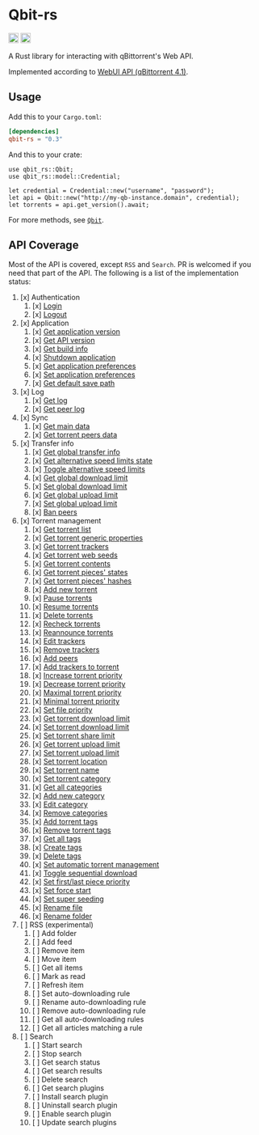 # Qbit-rs

[<img alt="github" src="https://img.shields.io/badge/George--Miao/qbit--rs-A8E6CF?style=for-the-badge&labelColor=555555&logo=github" height="20">](https://github.com/George-Miao/qbit)
[<img alt="documentation" src="https://img.shields.io/badge/doc-docs.rs-DCEDC1?style=for-the-badge&labelColor=555555" height="20">](https://docs.rs/qbit-rs)

A Rust library for interacting with qBittorrent's Web API.

Implemented according to [WebUI API (qBittorrent 4.1)](https://github.com/qbittorrent/qBittorrent/wiki/WebUI-API-(qBittorrent-4.1)).

## Usage

Add this to your `Cargo.toml`:

```toml
[dependencies]
qbit-rs = "0.3"
```

And this to your crate:

```rust,ignore
use qbit_rs::Qbit;
use qbit_rs::model::Credential;

let credential = Credential::new("username", "password");
let api = Qbit::new("http://my-qb-instance.domain", credential);
let torrents = api.get_version().await;
```

For more methods, see [`Qbit`](https://docs.rs/qbit-rs/latest/qbit_rs/struct.Qbit.html).

## API Coverage

Most of the API is covered, except `RSS` and `Search`. PR is welcomed if you need that part of the API. The following is a list of the implementation status:

1. [x] Authentication
   1. [x] [Login](https://docs.rs/qbit-rs/latest/qbit_rs/struct.Qbit.html#method.login)
   1. [x] [Logout](https://docs.rs/qbit-rs/latest/qbit_rs/struct.Qbit.html#method.logout)
1. [x] Application
   1. [x] [Get application version](https://docs.rs/qbit-rs/latest/qbit_rs/struct.Qbit.html#method.get_version)
   1. [x] [Get API version](https://docs.rs/qbit-rs/latest/qbit_rs/struct.Qbit.html#method.get_webapi_version)
   1. [x] [Get build info](https://docs.rs/qbit-rs/latest/qbit_rs/struct.Qbit.html#method.get_build_info)
   1. [x] [Shutdown application](https://docs.rs/qbit-rs/latest/qbit_rs/struct.Qbit.html#method.shutdown)
   1. [x] [Get application preferences](https://docs.rs/qbit-rs/latest/qbit_rs/struct.Qbit.html#method.get_preferences)
   1. [x] [Set application preferences](https://docs.rs/qbit-rs/latest/qbit_rs/struct.Qbit.html#method.set_preferences)
   1. [x] [Get default save path](https://docs.rs/qbit-rs/latest/qbit_rs/struct.Qbit.html#method.get_default_save_path)
1. [x] Log
   1. [x] [Get log](https://docs.rs/qbit-rs/latest/qbit_rs/struct.Qbit.html#method.get_logs)
   1. [x] [Get peer log](https://docs.rs/qbit-rs/latest/qbit_rs/struct.Qbit.html#method.get_peer_logs)
1. [x] Sync
   1. [x] [Get main data](https://docs.rs/qbit-rs/latest/qbit_rs/struct.Qbit.html#method.sync)
   1. [x] [Get torrent peers data](https://docs.rs/qbit-rs/latest/qbit_rs/struct.Qbit.html#method.get_torrent_peers)
1. [x] Transfer info
   1. [x] [Get global transfer info](https://docs.rs/qbit-rs/latest/qbit_rs/struct.Qbit.html#method.get_transfer_info)
   1. [x] [Get alternative speed limits state](https://docs.rs/qbit-rs/latest/qbit_rs/struct.Qbit.html#method.get_speed_limits_mode)
   1. [x] [Toggle alternative speed limits](https://docs.rs/qbit-rs/latest/qbit_rs/struct.Qbit.html#method.toggle_speed_limits_mode)
   1. [x] [Get global download limit](https://docs.rs/qbit-rs/latest/qbit_rs/struct.Qbit.html#method.get_download_limit)
   1. [x] [Set global download limit](https://docs.rs/qbit-rs/latest/qbit_rs/struct.Qbit.html#method.set_download_limit)
   1. [x] [Get global upload limit](https://docs.rs/qbit-rs/latest/qbit_rs/struct.Qbit.html#method.get_upload_limit)
   1. [x] [Set global upload limit](https://docs.rs/qbit-rs/latest/qbit_rs/struct.Qbit.html#method.set_upload_limit)
   1. [x] [Ban peers](https://docs.rs/qbit-rs/latest/qbit_rs/struct.Qbit.html#method.ban_peers)
1. [x] Torrent management
   1. [x] [Get torrent list](https://docs.rs/qbit-rs/latest/qbit_rs/struct.Qbit.html#method.get_torrent_list)
   1. [x] [Get torrent generic properties](https://docs.rs/qbit-rs/latest/qbit_rs/struct.Qbit.html#method.get_torrent_properties)
   1. [x] [Get torrent trackers](https://docs.rs/qbit-rs/latest/qbit_rs/struct.Qbit.html#method.get_torrent_trackers)
   1. [x] [Get torrent web seeds](https://docs.rs/qbit-rs/latest/qbit_rs/struct.Qbit.html#method.get_torrent_web_seeds)
   1. [x] [Get torrent contents](https://docs.rs/qbit-rs/latest/qbit_rs/struct.Qbit.html#method.get_torrent_contents)
   1. [x] [Get torrent pieces' states](https://docs.rs/qbit-rs/latest/qbit_rs/struct.Qbit.html#method.get_torrent_pieces_stats)
   1. [x] [Get torrent pieces' hashes](https://docs.rs/qbit-rs/latest/qbit_rs/struct.Qbit.html#method.get_torrent_pieces_hashes)
   1. [x] [Add new torrent](https://docs.rs/qbit-rs/latest/qbit_rs/struct.Qbit.html#method.add_torrent)
   1. [x] [Pause torrents](https://docs.rs/qbit-rs/latest/qbit_rs/struct.Qbit.html#method.pauce_torrents)
   1. [x] [Resume torrents](https://docs.rs/qbit-rs/latest/qbit_rs/struct.Qbit.html#method.resume_torrents)
   1. [x] [Delete torrents](https://docs.rs/qbit-rs/latest/qbit_rs/struct.Qbit.html#method.delete_torrents)
   1. [x] [Recheck torrents](https://docs.rs/qbit-rs/latest/qbit_rs/struct.Qbit.html#method.recheck_torrents)
   1. [x] [Reannounce torrents](https://docs.rs/qbit-rs/latest/qbit_rs/struct.Qbit.html#method.reannounce_torrents)
   1. [x] [Edit trackers](https://docs.rs/qbit-rs/latest/qbit_rs/struct.Qbit.html#method.edit_trackers)
   1. [x] [Remove trackers](https://docs.rs/qbit-rs/latest/qbit_rs/struct.Qbit.html#method.remove_trackers)
   1. [x] [Add peers](https://docs.rs/qbit-rs/latest/qbit_rs/struct.Qbit.html#method.add_peers)
   1. [x] [Add trackers to torrent](https://docs.rs/qbit-rs/latest/qbit_rs/struct.Qbit.html#method.add_trackers)
   1. [x] [Increase torrent priority](https://docs.rs/qbit-rs/latest/qbit_rs/struct.Qbit.html#method.increase_priority)
   1. [x] [Decrease torrent priority](https://docs.rs/qbit-rs/latest/qbit_rs/struct.Qbit.html#method.decrease_priority)
   1. [x] [Maximal torrent priority](https://docs.rs/qbit-rs/latest/qbit_rs/struct.Qbit.html#method.maximal_priority)
   1. [x] [Minimal torrent priority](https://docs.rs/qbit-rs/latest/qbit_rs/struct.Qbit.html#method.minimal_priority)
   1. [x] [Set file priority](https://docs.rs/qbit-rs/latest/qbit_rs/struct.Qbit.html#method.set_file_priority)
   1. [x] [Get torrent download limit](https://docs.rs/qbit-rs/latest/qbit_rs/struct.Qbit.html#method.get_torrent_download_limit)
   1. [x] [Set torrent download limit](https://docs.rs/qbit-rs/latest/qbit_rs/struct.Qbit.html#method.set_torrent_download_limit)
   1. [x] [Set torrent share limit](https://docs.rs/qbit-rs/latest/qbit_rs/struct.Qbit.html#method.set_torrent_shared_limit)
   1. [x] [Get torrent upload limit](https://docs.rs/qbit-rs/latest/qbit_rs/struct.Qbit.html#method.get_torrent_upload_limit)
   1. [x] [Set torrent upload limit](https://docs.rs/qbit-rs/latest/qbit_rs/struct.Qbit.html#method.set_torrent_upload_limit)
   1. [x] [Set torrent location](https://docs.rs/qbit-rs/latest/qbit_rs/struct.Qbit.html#method.set_torrent_location)
   1. [x] [Set torrent name](https://docs.rs/qbit-rs/latest/qbit_rs/struct.Qbit.html#method.set_torrent_name)
   1. [x] [Set torrent category](https://docs.rs/qbit-rs/latest/qbit_rs/struct.Qbit.html#method.set_torrent_category)
   1. [x] [Get all categories](https://docs.rs/qbit-rs/latest/qbit_rs/struct.Qbit.html#method.get_categories)
   1. [x] [Add new category](https://docs.rs/qbit-rs/latest/qbit_rs/struct.Qbit.html#method.add_category)
   1. [x] [Edit category](https://docs.rs/qbit-rs/latest/qbit_rs/struct.Qbit.html#method.edit_categories)
   1. [x] [Remove categories](https://docs.rs/qbit-rs/latest/qbit_rs/struct.Qbit.html#method.remove_categories)
   1. [x] [Add torrent tags](https://docs.rs/qbit-rs/latest/qbit_rs/struct.Qbit.html#method.add_torrent_tags)
   1. [x] [Remove torrent tags](https://docs.rs/qbit-rs/latest/qbit_rs/struct.Qbit.html#method.remove_torrent_tags)
   1. [x] [Get all tags](https://docs.rs/qbit-rs/latest/qbit_rs/struct.Qbit.html#method.get_all_tags)
   1. [x] [Create tags](https://docs.rs/qbit-rs/latest/qbit_rs/struct.Qbit.html#method.create_tags)
   1. [x] [Delete tags](https://docs.rs/qbit-rs/latest/qbit_rs/struct.Qbit.html#method.delete_tags)
   1. [x] [Set automatic torrent management](https://docs.rs/qbit-rs/latest/qbit_rs/struct.Qbit.html#method.set_auto_management)
   1. [x] [Toggle sequential download](https://docs.rs/qbit-rs/latest/qbit_rs/struct.Qbit.html#method.toggle_sequential_download)
   1. [x] [Set first/last piece priority](https://docs.rs/qbit-rs/latest/qbit_rs/struct.Qbit.html#method.toggle_first_last_piece_priority)
   1. [x] [Set force start](https://docs.rs/qbit-rs/latest/qbit_rs/struct.Qbit.html#method.set_force_star)
   1. [x] [Set super seeding](https://docs.rs/qbit-rs/latest/qbit_rs/struct.Qbit.html#method.set_super_seeding)
   1. [x] [Rename file](https://docs.rs/qbit-rs/latest/qbit_rs/struct.Qbit.html#method.rename_file)
   1. [x] [Rename folder](https://docs.rs/qbit-rs/latest/qbit_rs/struct.Qbit.html#method.rename_folder)
1. [ ] RSS (experimental)
   1. [ ] Add folder
   1. [ ] Add feed
   1. [ ] Remove item
   1. [ ] Move item
   1. [ ] Get all items
   1. [ ] Mark as read
   1. [ ] Refresh item
   1. [ ] Set auto-downloading rule
   1. [ ] Rename auto-downloading rule
   1. [ ] Remove auto-downloading rule
   1. [ ] Get all auto-downloading rules
   1. [ ] Get all articles matching a rule
1. [ ] Search
   1. [ ] Start search
   1. [ ] Stop search
   1. [ ] Get search status
   1. [ ] Get search results
   1. [ ] Delete search
   1. [ ] Get search plugins
   1. [ ] Install search plugin
   1. [ ] Uninstall search plugin
   1. [ ] Enable search plugin
   1. [ ] Update search plugins
